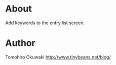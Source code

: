 # About

Add keywords to the entry list screen.

# Author

Tomohiro Okuwaki
http://www.tinybeans.net/blog/
